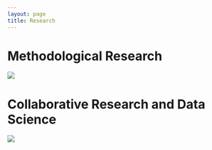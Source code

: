 ```yaml
---
layout: page
title: Research
---
```




# Methodological Research 

<img src="{{ 'assets/img/method_projects.png'}}">

# Collaborative Research and Data Science
<img src="{{ 'assets/img/applied_projects.png'}}">

